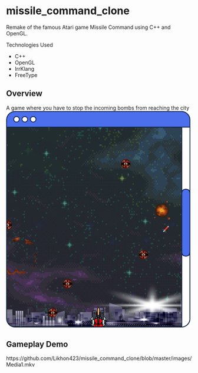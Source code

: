 # missile_command_clone
Remake of the famous Atari game Missile Command using C++ and OpenGL.

Technologies Used
<ul>
  <li>C++</li>
  <li>OpenGL</li>
  <li>IrrKlang</li>
  <li>FreeType</li>
</ul>

<h2>Overview</h2>
A game where you have to stop the incoming bombs from reaching the city

<img src="images/Picture1.png" width="500"/>

<h2>Gameplay Demo</h2>
https://github.com/Likhon423/missile_command_clone/blob/master/images/Media1.mkv
